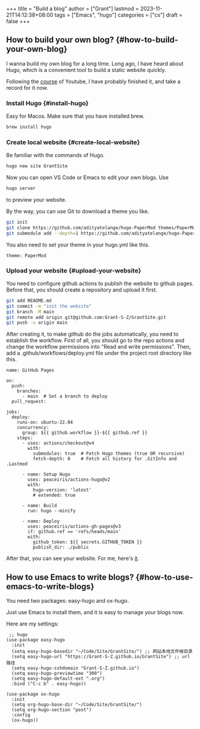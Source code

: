 +++
title = "Build a blog"
author = ["Grant"]
lastmod = 2023-11-21T14:12:38+08:00
tags = ["Emacs", "hugo"]
categories = ["cs"]
draft = false
+++

## How to build your own blog? {#how-to-build-your-own-blog}

I wanna build my own blog for a long time. Long ago, I have heard about Hugo, which is a convenient tool to build a static website quickly.

Following the [course](https://www.youtube.com/watch?v=hjD9jTi_DQ4&list=PLeiDFxcsdhUrzkK5Jg9IZyiTsIMvXxKZP&index=2) of Youtube, I have probably finished it, and take a record for it now.


### Install Hugo {#install-hugo}

Easy for Macos. Make sure that you have installed brew.

```bash
brew install hugo
```


### Create local website {#create-local-website}

Be familiar with the commands of Hugo.

```bash
hugo new site GrantSite
```

Now you can open VS Code or Emacs to edit your own blogs. Use

```bash
hugo server
```

to preview your website.

By the way, you can use Git to download a theme you like.

```bash
git init
git clone https://github.com/adityatelange/hugo-PaperMod themes/PaperMod --depth=1
git submodule add --depth=1 https://github.com/adityatelange/hugo-PaperMod.git themes/PaperMod
```

You also need to set your theme in your hugo.yml like this.

```nil
theme: PaperMod
```


### Upload your website {#upload-your-website}

You need to configure github actions to publish the website to github pages. Before that, you should create a repository and upload it first.

```bash
git add README.md
git commit -m "init the website"
git branch -M main
git remote add origin git@github.com:Grant-S-Z/GrantSite.git
git push -u origin main
```

After creating it, to make github do the jobs automatically, you need to establish the workflow. First of all, you should go to the repo actions and change the workflow permissions into "Read and write permissions". Then, add a .github/workflows/deploy.yml file under the project root directory like this.

```nil
name: GitHub Pages

on:
  push:
    branches:
      - main  # Set a branch to deploy
  pull_request:

jobs:
  deploy:
    runs-on: ubuntu-22.04
    concurrency:
      group: ${{ github.workflow }}-${{ github.ref }}
    steps:
      - uses: actions/checkout@v4
        with:
          submodules: true  # Fetch Hugo themes (true OR recursive)
          fetch-depth: 0    # Fetch all history for .GitInfo and .Lastmod

      - name: Setup Hugo
        uses: peaceiris/actions-hugo@v2
        with:
          hugo-version: 'latest'
          # extended: true

      - name: Build
        run: hugo --minify

      - name: Deploy
        uses: peaceiris/actions-gh-pages@v3
        if: github.ref == 'refs/heads/main'
        with:
          github_token: ${{ secrets.GITHUB_TOKEN }}
          publish_dir: ./public

```

After that, you can see your website. For me, here's [it](https://grant-s-z.github.io/GrantSite/).


## How to use Emacs to write blogs? {#how-to-use-emacs-to-write-blogs}

You need two packages: easy-hugo and ox-hugo.

Just use Emacs to install them, and it is easy to manage your blogs now.

Here are my settings:

```emacs-lisp
 ;; hugo
(use-package easy-hugo
  :init
  (setq easy-hugo-basedir "~/Code/Site/GrantSite/") ;; 网站本地文件根目录
  (setq easy-hugo-url "https://Grant-S-Z.github.io/GrantSite") ;; url 路径
  (setq easy-hugo-sshdomain "Grant-S-Z.github.io")
  (setq easy-hugo-previewtime "300")
  (setq easy-hugo-default-ext ".org")
  :bind ("C-c b" . easy-hugo))

(use-package ox-hugo
  :init
  (setq org-hugo-base-dir "~/Code/Site/GrantSite/")
  (setq org-hugo-section "post")
  :config
  (ox-hugo))
```
